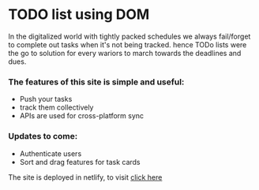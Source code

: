 # TODO list using DOM

In the digitalized world with tightly packed schedules we always fail/forget to complete out tasks when it's not being tracked.
hence TODo lists were the go to solution for every wariors to march towards the deadlines and dues.  

### The features of this site is simple and useful:
* Push your tasks 
* track them collectively
* APIs are used for cross-platform sync
  
### Updates to come:
* Authenticate users
* Sort and drag features for task cards

The site is deployed in netlify, to visit [click here](https://todo-dev-it.netlify.app)